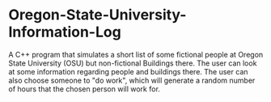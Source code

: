 # Oregon-State-University-Information-Log
A C++ program that simulates a short list of some fictional people at Oregon State University (OSU) but non-fictional Buildings there.  The user can look at some information regarding people and buildings there.  The user can also choose someone to "do work", which will generate a random number of hours that the chosen person will work for.
